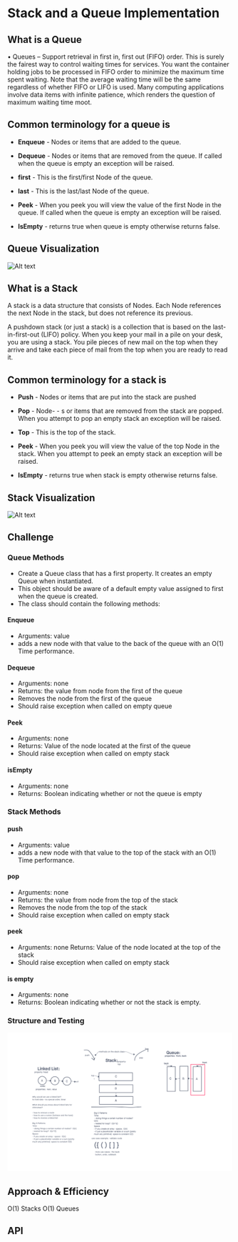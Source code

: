 # Stack and a Queue Implementation
<!-- Short summary or background information -->

## What is a Queue

• Queues – Support retrieval in first in, first out (FIFO) order. This is surely the fairest way to control waiting times for services. You want the container holding jobs to be processed in FIFO order to minimize the maximum time spent waiting. Note that the average waiting time will be the same regardless of whether FIFO or LIFO is used. Many computing applications involve data items with infinite patience, which renders the question of maximum waiting time moot.

## Common terminology for a queue is

- **Enqueue** - Nodes or items that are added to the queue.

- **Dequeue** - Nodes or items that are removed from the queue. If called when the queue is empty an exception will be raised.

- **first** - This is the first/first Node of the queue.

- **last** - This is the last/last Node of the queue.

- **Peek** - When you peek you will view the value of the first Node in the queue. If called when the queue is empty an exception will be raised.

- **IsEmpty** - returns true when queue is empty otherwise returns false.

## Queue Visualization

![Alt text](https://codefellows.github.io/common_curriculum/data_structures_and_algorithms/Code_401/class-10/resources/images/Queue.PNG)

## What is a Stack

A stack is a data structure that consists of Nodes. Each Node references the next Node in the stack, but does not reference its previous.

A pushdown stack (or just a stack) is a collection that is based on the last-in-first-out (LIFO) policy. When you keep your mail in a pile on your desk, you are using a stack. You pile pieces of new mail on the top when they arrive and take each piece of mail from the top when you are ready to read it.

## Common terminology for a stack is

- **Push** - Nodes or items that are put into the stack are pushed

- **Pop** - Node- - s or items that are removed from the stack are popped. When you attempt to pop an empty stack an exception will be raised.

- **Top** - This is the top of the stack.

- **Peek** - When you peek you will view the value of the top Node in the stack. When you attempt to peek an empty stack an exception will be raised.

- **IsEmpty** - returns true when stack is empty otherwise returns false.

## Stack Visualization

![Alt text](https://miro.medium.com/v2/resize%3Afit%3A1400/format%3Awebp/1%2A-EyTW6ktTIS2oY2ysa8VsQ.png)

## Challenge
<!-- Description of the challenge -->

### Queue Methods

- Create a Queue class that has a first property. It creates an empty Queue when instantiated.
- This object should be aware of a default empty value assigned to first when the queue is created.
- The class should contain the following methods:

#### Enqueue

- Arguments: value
- adds a new node with that value to the back of the queue with an O(1) Time performance.

#### Dequeue

- Arguments: none
- Returns: the value from node from the first of the queue
- Removes the node from the first of the queue
- Should raise exception when called on empty queue

#### Peek

- Arguments: none
- Returns: Value of the node located at the first of the queue
- Should raise exception when called on empty stack

#### isEmpty

- Arguments: none
- Returns: Boolean indicating whether or not the queue is empty

### Stack Methods

#### push

- Arguments: value
- adds a new node with that value to the top of the stack with an O(1) Time performance.

#### pop

- Arguments: none
- Returns: the value from node from the top of the stack
- Removes the node from the top of the stack
- Should raise exception when called on empty stack

#### peek

- Arguments: none
Returns: Value of the node located at the top of the stack
- Should raise exception when called on empty stack

#### is empty

- Arguments: none
- Returns: Boolean indicating whether or not the stack is empty.

### Structure and Testing

![Stack&Queue.png](./img/Stack%26Queue.png)

## Approach & Efficiency
<!-- What approach did you take? Why? What is the Big O space/time for this approach? -->
O(1) Stacks
O(1) Queues

## API
<!-- Description of each method publicly available to your Linked List -->
